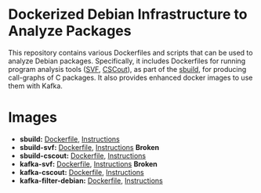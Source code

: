 Dockerized Debian Infrastructure to Analyze Packages
====================================================

This repository contains various Dockerfiles and scripts that can be used to
analyze Debian packages.
Specifically, it includes Dockerfiles for running program analysis tools
([SVF](https://github.com/SVF-tools/SVF),
[CSCout](https://github.com/dspinellis/cscout)),
as part of the [sbuild](https://wiki.debian.org/sbuild),
for producing call-graphs of C packages.
It also provides enhanced docker images to use them with Kafka.


Images
======
* __sbuild:__ [Dockerfile](https://github.com/fasten-project/debian-builder/blob/master/sbuild/Dockerfile), [Instructions](https://github.com/fasten-project/debian-builder/tree/master/sbuild)
* __sbuild-svf:__ [Dockerfile](https://github.com/fasten-project/debian-builder/blob/master/sbuild/svf.Dockerfile), [Instructions](https://github.com/fasten-project/debian-builder/tree/master/sbuild) **Broken**
* __sbuild-cscout:__ [Dockerfile](https://github.com/fasten-project/debian-builder/blob/master/sbuild/cscout.Dockerfile), [Instructions](https://github.com/fasten-project/debian-builder/tree/master/sbuild)
* __kafka-svf:__ [Dockerfile](https://github.com/fasten-project/debian-builder/blob/master/kafka_sbuild/svf.Dockerfile), [Instructions](https://github.com/fasten-project/debian-builder/tree/master/kafka_sbuild) **Broken**
* __kafka-cscout:__ [Dockerfile](https://github.com/fasten-project/debian-builder/blob/master/kafka_sbuild/cscout.Dockerfile), [Instructions](https://github.com/fasten-project/debian-builder/tree/master/kafka_sbuild)
* __kafka-filter-debian:__ [Dockerfile](https://github.com/fasten-project/debian-builder/blob/master/kafka_filter_debian/Dockerfile), [Instructions](https://github.com/fasten-project/debian-builder/tree/master/kafka_filter_debian)
